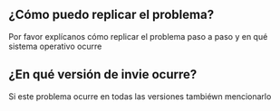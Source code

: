 ## ¿Cómo puedo replicar el problema?
Por favor explícanos cómo replicar el problema paso a paso y en qué sistema operativo ocurre
## ¿En qué versión de invie ocurre?
Si este problema ocurre en todas las versiones tambiéwn mencionarlo
